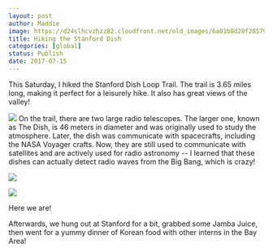```yaml
---
layout: post
author: Maddie
image: https://d24slhcvzhzz82.cloudfront.net/old_images/6a01b8d28f2857970c01b7c908d8b5970b-pi.jpg
title: Hiking the Stanford Dish
categories: [global]
status: Publish
date: 2017-07-15
---
```


This Saturday, I hiked the Stanford Dish Loop Trail. The trail is 3.65 miles long, making it perfect for a leisurely hike. It also has great views of the valley!

![](https://d24slhcvzhzz82.cloudfront.net/old_images/6a01b8d28f2857970c01bb09ac0c5b970d-pi.jpg)
On the trail, there are two large radio telescopes. The larger one, known as The Dish, is 46 meters in diameter and was originally used to study the atmosphere. Later, the dish was communicate with spacecrafts, including the NASA Voyager crafts. Now, they are still used to communicate with satellites and are actively used for radio astronomy -- I learned that these dishes can actually detect radio waves from the Big Bang, which is crazy!


![](https://d24slhcvzhzz82.cloudfront.net/old_images/6a01b8d28f2857970c01b8d2931fc1970c-pi.jpg)

![](https://d24slhcvzhzz82.cloudfront.net/old_images/6a01b8d28f2857970c01b8d29375a7970c-pi.jpg)

Here we are!

Afterwards, we hung out at Stanford for a bit, grabbed some Jamba Juice, then went for a yummy dinner of Korean food with other interns in the Bay Area!
